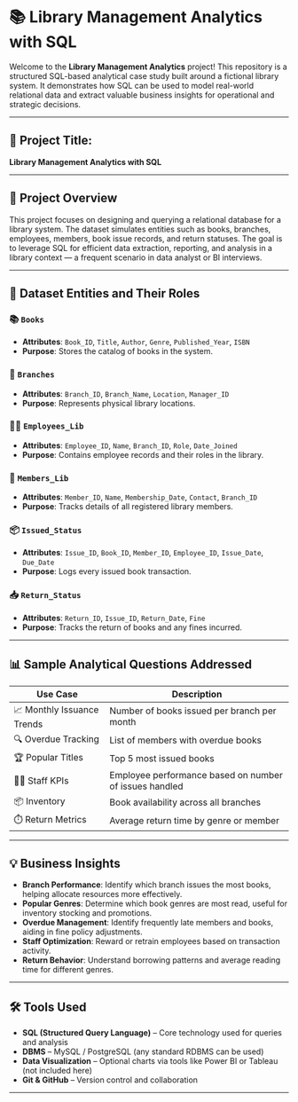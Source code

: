 # 📚 Library Management Analytics with SQL

Welcome to the **Library Management Analytics** project! This repository is a structured SQL-based analytical case study built around a fictional library system. It demonstrates how SQL can be used to model real-world relational data and extract valuable business insights for operational and strategic decisions.

---

## 🔖 Project Title:
**Library Management Analytics with SQL**

---

## 📘 Project Overview

This project focuses on designing and querying a relational database for a library system. The dataset simulates entities such as books, branches, employees, members, book issue records, and return statuses. The goal is to leverage SQL for efficient data extraction, reporting, and analysis in a library context — a frequent scenario in data analyst or BI interviews.

---

## 🧩 Dataset Entities and Their Roles

### 📚 `Books`
- **Attributes**: `Book_ID`, `Title`, `Author`, `Genre`, `Published_Year`, `ISBN`
- **Purpose**: Stores the catalog of books in the system.

### 🏢 `Branches`
- **Attributes**: `Branch_ID`, `Branch_Name`, `Location`, `Manager_ID`
- **Purpose**: Represents physical library locations.

### 👩‍💼 `Employees_Lib`
- **Attributes**: `Employee_ID`, `Name`, `Branch_ID`, `Role`, `Date_Joined`
- **Purpose**: Contains employee records and their roles in the library.

### 👥 `Members_Lib`
- **Attributes**: `Member_ID`, `Name`, `Membership_Date`, `Contact`, `Branch_ID`
- **Purpose**: Tracks details of all registered library members.

### 📦 `Issued_Status`
- **Attributes**: `Issue_ID`, `Book_ID`, `Member_ID`, `Employee_ID`, `Issue_Date`, `Due_Date`
- **Purpose**: Logs every issued book transaction.

### 📥 `Return_Status`
- **Attributes**: `Return_ID`, `Issue_ID`, `Return_Date`, `Fine`
- **Purpose**: Tracks the return of books and any fines incurred.

---

## 📊 Sample Analytical Questions Addressed

| Use Case | Description |
|----------|-------------|
| 📈 Monthly Issuance Trends | Number of books issued per branch per month |
| 🔍 Overdue Tracking | List of members with overdue books |
| 🏆 Popular Titles | Top 5 most issued books |
| 👨‍💼 Staff KPIs | Employee performance based on number of issues handled |
| 📦 Inventory | Book availability across all branches |
| ⏱️ Return Metrics | Average return time by genre or member |

---

## 💡 Business Insights

- **Branch Performance**: Identify which branch issues the most books, helping allocate resources more effectively.
- **Popular Genres**: Determine which book genres are most read, useful for inventory stocking and promotions.
- **Overdue Management**: Identify frequently late members and books, aiding in fine policy adjustments.
- **Staff Optimization**: Reward or retrain employees based on transaction activity.
- **Return Behavior**: Understand borrowing patterns and average reading time for different genres.

---

## 🛠️ Tools Used

- **SQL (Structured Query Language)** – Core technology used for queries and analysis
- **DBMS** – MySQL / PostgreSQL (any standard RDBMS can be used)
- **Data Visualization** – Optional charts via tools like Power BI or Tableau (not included here)
- **Git & GitHub** – Version control and collaboration

---





